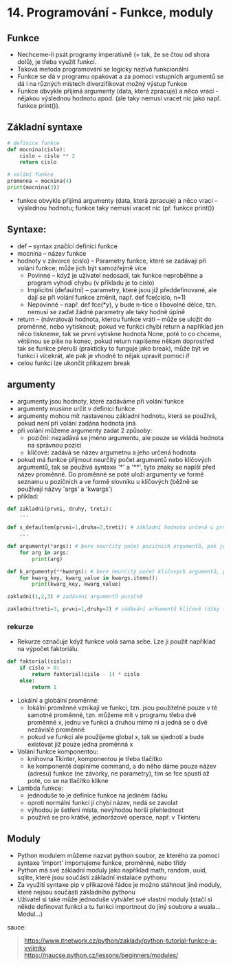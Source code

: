 # 14. Programování - Funkce, moduly


## Funkce
- Nechceme-li psát programy imperativně (= tak, že se čtou od shora dolů), je třeba využít funkcí. 
- Taková metoda programování se logicky nazívá funkcionální 
- Funkce se dá v programu opakovat a za pomocí vstupních argumentů se dá i na různých místech diverzifikovat možný výstup funkce
- Funkce obvykle přijímá argumenty (data, která zpracuje) a něco vrací - nějakou výslednou hodnotu apod. (ale taky nemusí vracet nic jako např. funkce print()).
## Základní syntaxe

```python
# definice funkce
def mocnina(cislo): 
    cislo = cislo ** 2
    return cislo

# volání funkce
promenna = mocnina(4)
print(mocnina(3))
```
- funkce obvykle přijímá argumenty (data, která zpracuje) a něco vrací – výslednou hodnotu; funkce taky nemusí vracet nic (př. funkce print())

## Syntaxe:
- def – syntax značící definici funkce
- mocnina – název funkce
- hodnoty v závorce (cislo) – Parametry funkce, které se zadávají při volání funkce; může jich být samozřejmě více
    - Povinné – když je uživatel nedosadí, tak funkce neproběhne a program vyhodí chybu (v příkladu je to cislo)
    - Implicitní (defaultní) – parametry, které jsou již předdefinované, ale dají se při volání funkce změnit, např. def fce(cislo, n=1)
    - Nepovinné – např. def fce(*y), y bude n-tice o libovolné délce, tzn. nemusí se zadat žádné parametry ale taky hodně úplně
- return – (návratová) hodnota, kterou funkce vrátí – může se uložit do proměnné, nebo vytisknout; pokud ve funkci chybí return a například jen něco tiskneme, tak se první vytiskne hodnota None, poté to co chceme, většinou se píše na konec, pokud return napíšeme někam doprostřed tak se funkce přeruší (prakticky to funguje jako break), může být ve funkci i vícekrát, ale pak je vhodné to nějak upravit pomocí if
- celou funkci lze ukončit příkazem break

## argumenty
- argumenty jsou hodnoty, které zadáváme při volání funkce
- argumenty musíme určit v definici funkce 
- argumenty mohou mít nastavenou základní hodnotu, která se používá, pokud není při volání zadána hodnota jiná
- při volání můžeme argumenty zadat 2 způsoby:
    - poziční: nezadává se jméno argumentu, ale pouze se vkládá hodnota na správnou pozici
    - klíčové: zadává se název argumetnu a jeho určená hodnota
- pokud má funkce přijmout neurčitý počet argumentů nebo klíčových argumentů, tak se používá syntaxe
 '*' a '**', tyto znaky se napíší před název proměnné. Do proměnné se poté uloží argumenty ve formě seznamu
  u pozičních a ve formě slovníku u klíčových (běžně se používají názvy 'args' a 'kwargs')
- příklad:

```python
def zakladni(prvni, druhy, treti):
    ...

def s_defaultem(prvni=1,druha=2,treti): # základní hodnota určená u prvních dvou argumentů
    ...

def argumenty(*args): # bere neurčitý počet pozičních argumentů, pak je postupně vypíše
    for arg in args:
        print(arg)

def k_argumenty(**kwargs): # bere neurčitý počet klíčových argumentů, pak postupně vypíše všechny páry (klíč,hodnota)
    for kwarg_key, kwarg_value in kwargs.items():
        print(kwarg_key, kwarg_value)

zakladni(1,2,3) # zadávání argumentů pozičně

zakladni(treti=3, prvni=1,druhy=2) # zádávání arkumentů klíčově (díky tomu je možno zadávat argumenty v různém pořadí, ale nedporučuju to)

```

### rekurze
- Rekurze označuje když funkce volá sama sebe. Lze ji použít například na výpočet faktoriálu.

```python
def faktorial(cislo):
    if cislo > 0:
        return faktorial(cislo - 1) * cislo
    else:
        return 1
```
- Lokální a globální proměnné:
    - lokální proměnné vznikají ve funkci, tzn. jsou použitelné pouze v té samotné proměnné, tzn. můžeme mít v programu třeba dvě proměnné x, jednu ve funkci a druhou mimo ni a jedná se o dvě nezávislé proměnné
    - pokud ve funkci ale použijeme global x, tak se sjednotí a bude existovat již pouze jedna proměnná x
- Volání funkce komponentou:
    - knihovna Tkinter, komponentou je třeba tlačítko
    - ke komponentě doplníme command, a do něho dáme pouze název (adresu) funkce (ne závorky, ne parametry), tím se fce spustí až poté, co se na tlačítko klikne
- Lambda funkce:
    - jednoduše to je definice funkce na jediném řádku
    - oproti normální funkci jí chybí název, nedá se zavolat
    - výhodou je šetření místa, nevýhodou horší přehlednost
    - používá se pro krátké, jednorázové operace, např. v Tkinteru


## Moduly
- Python modulem můžeme nazvat python soubor, ze kterého za pomocí syntaxe 'import' importujeme funkce, proměnné, nebo třídy
- Python má své základní moduly jako například math, random, uuid, sqlite, které jsou součástí základní instalace pythonu
- Za využití syntaxe pip v příkazové řádce je možno stáhnout jiné moduly, které nejsou součástí základního pythonu
- Uživatel si také může jednoduše vytvářet své vlastní moduly (stačí si někde definovat funkci a tu funkci importnout do jiný souboru a wuala... Modul...)

sauce:
> https://www.itnetwork.cz/python/zaklady/python-tutorial-funkce-a-vyjimky <br>
> https://naucse.python.cz/lessons/beginners/modules/ 